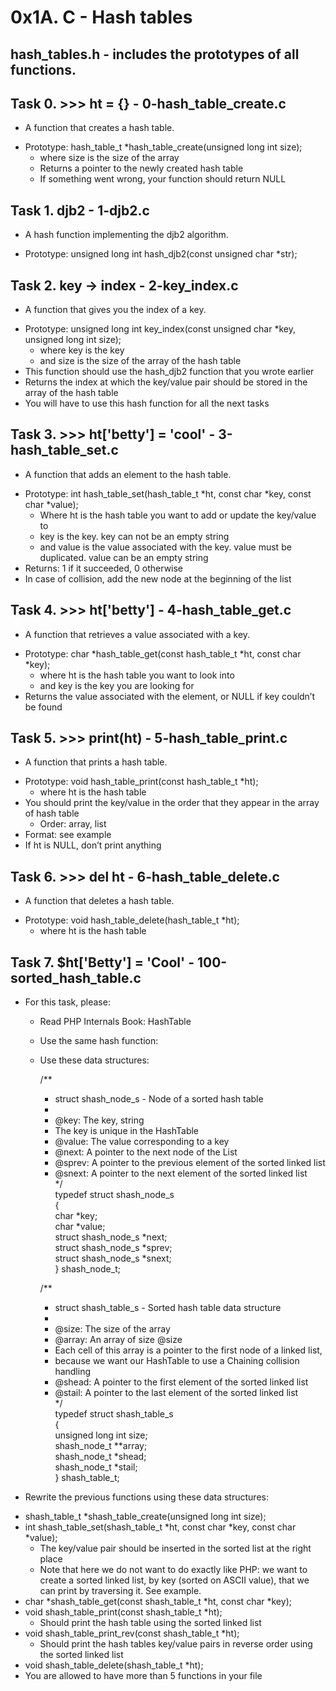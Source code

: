 # 0x1A. C - Hash tables  

## hash_tables.h - includes the prototypes of all functions.

## Task 0. >>> ht = {}  - 0-hash_table_create.c
- A function that creates a hash table.  
+ Prototype: hash_table_t *hash_table_create(unsigned long int size);  
	+ where size is the size of the array  
	+ Returns a pointer to the newly created hash table  
	+ If something went wrong, your function should return NULL  

## Task 1. djb2  - 1-djb2.c  
- A hash function implementing the djb2 algorithm.  
+ Prototype: unsigned long int hash_djb2(const unsigned char *str);  

## Task 2. key -> index  - 2-key_index.c  
- A function that gives you the index of a key.  
+ Prototype: unsigned long int key_index(const unsigned char *key, unsigned long int size);  
	+ where key is the key  
	+ and size is the size of the array of the hash table  
+ This function should use the hash_djb2 function that you wrote earlier  
+ Returns the index at which the key/value pair should be stored in the array of the hash table  
+ You will have to use this hash function for all the next tasks  

## Task 3. >>> ht['betty'] = 'cool' - 3-hash_table_set.c  
- A function that adds an element to the hash table.  
+ Prototype: int hash_table_set(hash_table_t *ht, const char *key, const char *value);  
	+ Where ht is the hash table you want to add or update the key/value to  
	+ key is the key. key can not be an empty string  
	+ and value is the value associated with the key. value must be duplicated. value can be an empty string  
+ Returns: 1 if it succeeded, 0 otherwise  
+ In case of collision, add the new node at the beginning of the list  

## Task 4. >>> ht['betty'] - 4-hash_table_get.c  
- A function that retrieves a value associated with a key.  
+ Prototype: char *hash_table_get(const hash_table_t *ht, const char *key);  
	+ where ht is the hash table you want to look into  
	+ and key is the key you are looking for  
+ Returns the value associated with the element, or NULL if key couldn’t be found  

## Task 5. >>> print(ht)  - 5-hash_table_print.c  
- A function that prints a hash table.  
+ Prototype: void hash_table_print(const hash_table_t *ht);  
	+ where ht is the hash table  
+ You should print the key/value in the order that they appear in the array of hash table  
	+ Order: array, list  
+ Format: see example  
+ If ht is NULL, don’t print anything  

## Task 6. >>> del ht - 6-hash_table_delete.c  
- A function that deletes a hash table.  
+ Prototype: void hash_table_delete(hash_table_t *ht);  
	+ where ht is the hash table  

## Task 7. $ht['Betty'] = 'Cool'  - 100-sorted_hash_table.c  
- For this task, please:  
	- Read PHP Internals Book: HashTable  
	- Use the same hash function:  
	- Use these data structures:

		/**  
		 * struct shash_node_s - Node of a sorted hash table  
		 *  
		 * @key: The key, string  
		 * The key is unique in the HashTable  
		 * @value: The value corresponding to a key  
		 * @next: A pointer to the next node of the List  
		 * @sprev: A pointer to the previous element of the sorted linked list  
		 * @snext: A pointer to the next element of the sorted linked list  
		 */  
		typedef struct shash_node_s  
		{  
			 char *key;  
			 char *value;  
			 struct shash_node_s *next;  
			 struct shash_node_s *sprev;  
			 struct shash_node_s *snext;  
		} shash_node_t;  

		/**  
		 * struct shash_table_s - Sorted hash table data structure  
		 *  
		 * @size: The size of the array  
		 * @array: An array of size @size  
		 * Each cell of this array is a pointer to the first node of a linked list,  
		 * because we want our HashTable to use a Chaining collision handling  
		 * @shead: A pointer to the first element of the sorted linked list  
		 * @stail: A pointer to the last element of the sorted linked list  
		 */  
		typedef struct shash_table_s  
		{  
			 unsigned long int size;  
			 shash_node_t **array;  
			 shash_node_t *shead;  
			 shash_node_t *stail;  
		} shash_table_t;  

- Rewrite the previous functions using these data structures:  
+ shash_table_t *shash_table_create(unsigned long int size);  
+ int shash_table_set(shash_table_t *ht, const char *key, const char *value);  
	+ The key/value pair should be inserted in the sorted list at the right place  
	+ Note that here we do not want to do exactly like PHP: we want to create a sorted linked list, by key (sorted on ASCII value), that we can print by traversing it. See example.  
+ char *shash_table_get(const shash_table_t *ht, const char *key);  
+ void shash_table_print(const shash_table_t *ht);  
	+ Should print the hash table using the sorted linked list  
+ void shash_table_print_rev(const shash_table_t *ht);  
	+ Should print the hash tables key/value pairs in reverse order using the sorted linked list  
+ void shash_table_delete(shash_table_t *ht);  
+ You are allowed to have more than 5 functions in your file  
